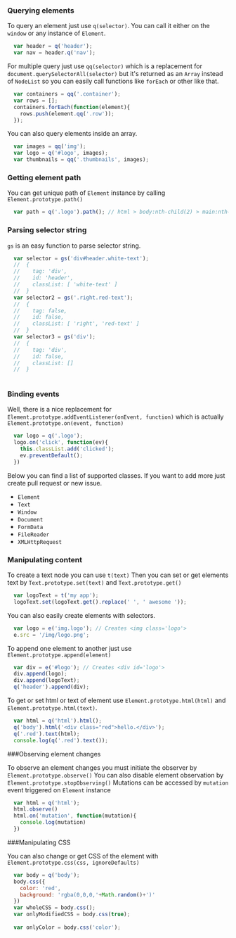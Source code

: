 ### Querying elements

To query an element just use `q(selector)`. You can call it either on the `window` or any instance of `Element`.

```js
  var header = q('header');
  var nav = header.q('nav');
```

For multiple query just use `qq(selector)` which is a replacement for `document.querySelectorAll(selector)` but it's returned as an   `Array` instead of `NodeList` so you can easily call functions like `forEach` or other like that.

```js
  var containers = qq('.container');
  var rows = [];
  containers.forEach(function(element){
    rows.push(element.qq('.row'));
  });
```

You can also query elements inside an array.

```js
  var images = qq('img');
  var logo = q('#logo', images);
  var thumbnails = qq('.thumbnails', images);
```

### Getting element path

You can get unique path of `Element` instance by calling `Element.prototype.path()`

```js
  var path = q('.logo').path(); // html > body:nth-child(2) > main:nth-child(2) > div:nth-child(2)
```

### Parsing selector string

`gs` is an easy function to parse selector string.

```js
  var selector = gs('div#header.white-text');
  //  {
  //    tag: 'div',
  //    id: 'header',
  //    classList: [ 'white-text' ]
  //  }
  var selector2 = gs('.right.red-text');
  //  {
  //    tag: false,
  //    id: false,
  //    classList: [ 'right', 'red-text' ]
  //  }
  var selector3 = gs('div');
  //  {
  //    tag: 'div',
  //    id: false,
  //    classList: []
  //  }
  
```

### Binding events
Well, there is a nice replacement for `Element.prototype.addEventListener(onEvent, function)` which is actually `Element.prototype.on(event, function)`
```js
  var logo = q('.logo');
  logo.on('click', function(ev){
    this.classList.add('clicked');
    ev.preventDefault();
  })
```
Below you can find a list of supported classes. If you want to add more just create pull request or new issue.
 * `Element`
 * `Text`
 * `Window`
 * `Document`
 * `FormData`
 * `FileReader`
 * `XMLHttpRequest`

### Manipulating content

To create a text node you can use `t(text)`
Then you can set or get elements text by `Text.prototype.set(text)` and `Text.prototype.get()`
```js
  var logoText = t('my app');
  logoText.set(logoText.get().replace(' ', ' awesome '));
```
You can also easily create elements with selectors.
```js
  var logo = e('img.logo'); // Creates <img class='logo'>
  e.src = '/img/logo.png';
```
To append one element to another just use `Element.prototype.append(element)`
```js
  var div = e('#logo'); // Creates <div id='logo'>
  div.append(logo);
  div.append(logoText);
  q('header').append(div);
```
To get or set html or text of element use `Element.prototype.html(html)` and `Element.prototype.html(text)`.
```js
  var html = q('html').html();
  q('body').html('<div class="red">hello.</div>');
  q('.red').text(html);
  console.log(q('.red').text());
```

###Observing element changes

To observe an element changes you must initiate the observer by `Element.prototype.observe()`
You can also disable element observation by `Element.prototype.stopObserving()`
Mutations can be accessed by `mutation` event triggered on `Element` instance
```js
  var html = q('html');
  html.observe()
  html.on('mutation', function(mutation){
    console.log(mutation)
  })
```

###Manipulating CSS

You can also change or get CSS of the element with  `Element.prototype.css(css, ignoreDefaults)`
```js
  var body = q('body');
  body.css({
    color: 'red',
    background: 'rgba(0,0,0,'+Math.random()+')'
  })
  var wholeCSS = body.css();
  var onlyModifiedCSS = body.css(true);
  
  var onlyColor = body.css('color');
  
```
